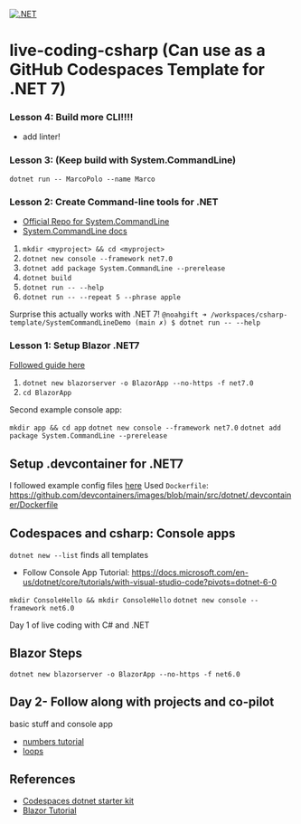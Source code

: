 [![.NET](https://github.com/nogibjj/live-coding-csharp/actions/workflows/main.yml/badge.svg)](https://github.com/nogibjj/live-coding-csharp/actions/workflows/main.yml)

# live-coding-csharp (Can use as a GitHub Codespaces Template for .NET 7)

### Lesson 4:  Build more CLI!!!!

* add linter!

### Lesson 3: (Keep build with System.CommandLine)


`dotnet run -- MarcoPolo --name Marco`

### Lesson 2:  Create Command-line tools for .NET

* [Official Repo for System.CommandLine](https://github.com/dotnet/command-line-api)
* [System.CommandLine docs](https://learn.microsoft.com/en-us/dotnet/standard/commandline/get-started-tutorial)

1. `mkdir <myproject> && cd <myproject>`
2. `dotnet new console --framework net7.0`
3. `dotnet add package System.CommandLine --prerelease`
4. `dotnet build`
5. `dotnet run -- --help`
6. `dotnet run -- --repeat 5 --phrase apple`

Surprise this actually works with .NET 7!
`@noahgift ➜ /workspaces/csharp-template/SystemCommandLineDemo (main ✗) $ dotnet run -- --help`

### Lesson 1:  Setup Blazor .NET7

[Followed guide here](https://dotnet.microsoft.com/en-us/learn/aspnet/blazor-tutorial/install)
1. `dotnet new blazorserver -o BlazorApp --no-https -f net7.0`
2. `cd BlazorApp`

Second example console app:

`mkdir app && cd app`
`dotnet new console --framework net7.0`
`dotnet add package System.CommandLine --prerelease`


## Setup .devcontainer for .NET7

I followed example config files [here](https://github.com/devcontainers/images/tree/main/src/dotnet)
Used `Dockerfile`:  https://github.com/devcontainers/images/blob/main/src/dotnet/.devcontainer/Dockerfile

## Codespaces and csharp:  Console apps

`dotnet new --list` finds all templates
* Follow Console App Tutorial:  https://docs.microsoft.com/en-us/dotnet/core/tutorials/with-visual-studio-code?pivots=dotnet-6-0

`mkdir ConsoleHello && mkdir ConsoleHello`
`dotnet new console --framework net6.0`

Day 1 of live coding with C# and .NET

## Blazor Steps

`dotnet new blazorserver -o BlazorApp --no-https -f net6.0`

## Day 2- Follow along with projects and co-pilot

basic stuff and console app

* [numbers tutorial](https://docs.microsoft.com/en-us/dotnet/csharp/tour-of-csharp/tutorials/numbers-in-csharp-local)
* [loops](https://docs.microsoft.com/en-us/dotnet/csharp/tour-of-csharp/tutorials/branches-and-loops-local)


## References

* [Codespaces dotnet starter kit](https://github.com/codespaces-examples/dotnetcore)
* [Blazor Tutorial](https://dotnet.microsoft.com/en-us/learn/aspnet/blazor-tutorial/create)
